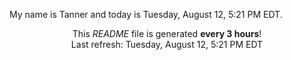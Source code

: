 My name is Tanner and today is Tuesday, August 12, 5:21 PM EDT.

<p align="center">This <i>README</i> file is generated <b>every 3 hours</b>!</br>Last refresh: Tuesday, August 12, 5:21 PM EDT<br /></p>
